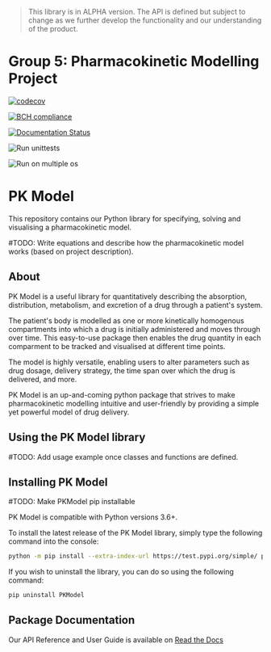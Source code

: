 > This library is in ALPHA version. The API is defined but subject to change as we further develop the functionality and our understanding of the product.

# Group 5: Pharmacokinetic Modelling Project

[![codecov](https://codecov.io/gh/smf541/PK-Group5/branch/master/graph/badge.svg)](https://codecov.io/gh/smf541/PK-Group5)

[![BCH compliance](https://bettercodehub.com/edge/badge/smf541/PK-Group5?branch=master)](https://bettercodehub.com/)

[![Documentation Status](https://readthedocs.org/projects/pk-model/badge/?version=latest)](https://pk-model.readthedocs.io/en/latest/?badge=latest)

![Run unittests](https://github.com/smf541/PK-Group5/workflows/Run%20unittests/badge.svg)

![Run on multiple os](https://github.com/smf541/PK-Group5/workflows/Run%20on%20multiple%20os/badge.svg)

# PK Model

This repository contains our Python library for specifying, solving and visualising a pharmacokinetic model. 

#TODO: Write equations and describe how the pharmacokinetic model works (based on project description).

## About 

PK Model is a useful library for quantitatively describing the absorption, distribution, metabolism, and excretion of a drug through a patient's system. 

The patient's body is modelled as one or more kinetically homogenous compartments into which a drug is initially administered and moves through over time. This easy-to-use package then enables the drug quantity in each comparment to be tracked and visualised at different time points. 

The model is highly versatile, enabling users to alter parameters such as drug dosage, delivery strategy, the time span over which the drug is delivered, and more. 

PK Model is an up-and-coming python package that strives to make pharmacokinetic modelling intuitive and user-friendly by providing a simple yet powerful model of drug delivery. 


## Using the PK Model library

#TODO: Add usage example once classes and functions are defined.

## Installing PK Model
#TODO: Make PKModel pip installable

PK Model is compatible with Python versions 3.6+. 

To install the latest release of the PK Model library, simply type the following command into the console:

```bash
python -m pip install --extra-index-url https://test.pypi.org/simple/ pkmodel
```

If you wish to uninstall the library, you can do so using the following command:

```bash
pip uninstall PKModel
```

## Package Documentation 

Our API Reference and User Guide is available on [Read the Docs](https://pk-model.readthedocs.io/en/latest/ "PK Model Documentation")



